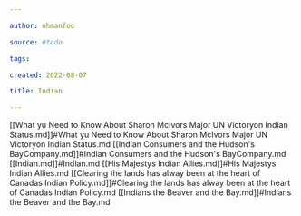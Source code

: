```yaml
---

author: ohmanfoo

source: #todo

tags: 

created: 2022-08-07

title: Indian

---
```

[[What yu Need to Know About Sharon McIvors Major UN Victoryon Indian Status.md]]#What yu Need to Know About Sharon McIvors Major UN Victoryon Indian Status.md
[[Indian Consumers and the Hudson's BayCompany.md]]#Indian Consumers and the Hudson's BayCompany.md
[[Indian.md]]#Indian.md
[[His Majestys Indian Allies.md]]#His Majestys Indian Allies.md
[[Clearing the lands has alway been at the heart of Canadas Indian Policy.md]]#Clearing the lands has alway been at the heart of Canadas Indian Policy.md
[[Indians the Beaver and the Bay.md]]#Indians the Beaver and the Bay.md